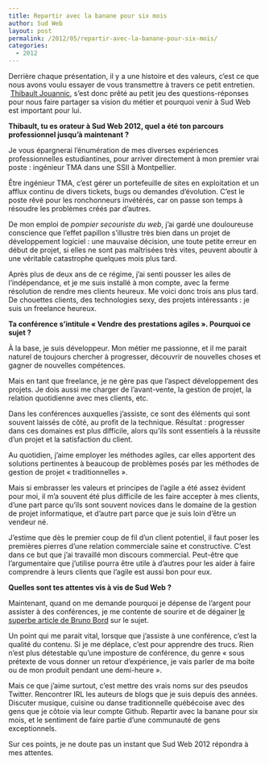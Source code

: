 ```yaml
---
title: Repartir avec la banane pour six mois
author: Sud Web
layout: post
permalink: /2012/05/repartir-avec-la-banane-pour-six-mois/
categories:
  - 2012
---
```


Derrière chaque présentation, il y a une histoire et des valeurs, c&rsquo;est ce que nous avons voulu essayer de vous transmettre à travers ce petit entretien.  [Thibault Jouannic](http://sudweb.fr/2012/speaker/thibault-jouannic/), s&rsquo;est donc prêté au petit jeu des questions-réponses pour nous faire partager sa vision du métier et pourquoi venir à Sud Web est important pour lui.

**Thibault, tu es orateur à Sud Web 2012, quel a été ton parcours professionnel jusqu&rsquo;à maintenant ?**

Je vous épargnerai l&rsquo;énumération de mes diverses expériences professionnelles estudiantines, pour arriver directement à mon premier vrai poste : ingénieur TMA dans une <abbr>SSII</abbr> à Montpellier.

Être ingénieur TMA, c&rsquo;est gérer un portefeuille de sites en exploitation et un afflux continu de divers tickets, bugs ou demandes d&rsquo;évolution. C&rsquo;est le poste rêvé pour les ronchonneurs invétérés, car on passe son temps à résoudre les problèmes créés par d&rsquo;autres.

De mon emploi de *pompier secouriste du web*, j&rsquo;ai gardé une douloureuse conscience que l&rsquo;effet papillon s&rsquo;illustre très bien dans un projet de développement logiciel : une mauvaise décision, une toute petite erreur en début de projet, si elles ne sont pas maîtrisées très vites, peuvent aboutir à une véritable catastrophe quelques mois plus tard.

Après plus de deux ans de ce régime, j&rsquo;ai senti pousser les ailes de l&rsquo;indépendance, et je me suis installé à mon compte, avec la ferme résolution de rendre mes clients heureux. Me voici donc trois ans plus tard. De chouettes clients, des technologies sexy, des projets intéressants : je suis un freelance heureux.

**Ta conférence s&rsquo;intitule « Vendre des prestations agiles ». Pourquoi ce sujet ?**

À la base, je suis développeur. Mon métier me passionne, et il me parait naturel de toujours chercher à progresser, découvrir de nouvelles choses et gagner de nouvelles compétences.

Mais en tant que freelance, je ne gère pas que l&rsquo;aspect développement des projets. Je dois aussi me charger de l&rsquo;avant-vente, la gestion de projet, la relation quotidienne avec mes clients, etc.

Dans les conférences auxquelles j&rsquo;assiste, ce sont des éléments qui sont souvent laissés de côté, au profit de la technique. Résultat : progresser dans ces domaines est plus difficile, alors qu&rsquo;ils sont essentiels à la réussite d&rsquo;un projet et la satisfaction du client.

Au quotidien, j&rsquo;aime employer les méthodes agiles, car elles apportent des solutions pertinentes à beaucoup de problèmes posés par les méthodes de gestion de projet « traditionnelles ».

Mais si embrasser les valeurs et principes de l&rsquo;agile a été assez évident pour moi, il m&rsquo;a souvent été plus difficile de les faire accepter à mes clients, d&rsquo;une part parce qu&rsquo;ils sont souvent novices dans le domaine de la gestion de projet informatique, et d&rsquo;autre part parce que je suis loin d&rsquo;être un vendeur né.

J&rsquo;estime que dès le premier coup de fil d&rsquo;un client potentiel, il faut poser les premières pierres d&rsquo;une relation commerciale saine et constructive. C&rsquo;est dans ce but que j&rsquo;ai travaillé mon discours commercial. Peut-être que l&rsquo;argumentaire que j&rsquo;utilise pourra être utile à d&rsquo;autres pour les aider à faire comprendre à leurs clients que l&rsquo;agile est aussi bon pour eux.

**Quelles sont tes attentes vis à vis de Sud Web ?**

Maintenant, quand on me demande pourquoi je dépense de l&rsquo;argent pour assister à des conférences, je me contente de sourire et de dégainer [le superbe article de Bruno Bord][2] sur le sujet.

Un point qui me parait vital, lorsque que j&rsquo;assiste à une conférence, c&rsquo;est la qualité du contenu. Si je me déplace, c&rsquo;est pour apprendre des trucs. Rien n&rsquo;est plus détestable qu&rsquo;une imposture de conférence, du genre « sous prétexte de vous donner un retour d&rsquo;expérience, je vais parler de ma boite ou de mon produit pendant une demi-heure ».

Mais ce que j&rsquo;aime surtout, c&rsquo;est mettre des vrais noms sur des pseudos Twitter. Rencontrer IRL les auteurs de blogs que je suis depuis des années. Discuter musique, cuisine ou danse traditionnelle québécoise avec des gens que je côtoie via leur compte Github. Repartir avec la banane pour six mois, et le sentiment de faire partie d&rsquo;une communauté de gens exceptionnels.

Sur ces points, je ne doute pas un instant que Sud Web 2012 répondra à mes attentes.

 [1]: http://sudweb.fr/2012/speaker/thibault-jouannic/ "Thibault Jouannic"
 [2]: http://jehaisleprintemps.net/blog/fr/2011/04/28/a-quoi-sert-une-conference/
